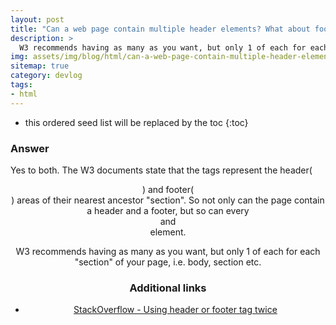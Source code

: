 ```yaml
---
layout: post
title: "Can a web page contain multiple header elements? What about footer elements?"
description: >
  W3 recommends having as many as you want, but only 1 of each for each "section" of your page, i.e. body, section etc.
img: assets/img/blog/html/can-a-web-page-contain-multiple-header-elements-what-about-footer-elements_w_1400.jpg
sitemap: true
category: devlog
tags:
- html
---
```


* this ordered seed list will be replaced by the toc
{:toc}

### Answer

Yes to both. The W3 documents state that the tags represent the header(<header>) and footer(<footer>) areas of their nearest ancestor "section". So not only can the page <body> contain a header and a footer, but so can every <article> and <section> element.

W3 recommends having as many as you want, but only 1 of each for each "section" of your page, i.e. body, section etc.

### Additional links

* [StackOverflow - Using header or footer tag twice](https://stackoverflow.com/questions/4837269/html5-using-header-or-footer-tag-twice)